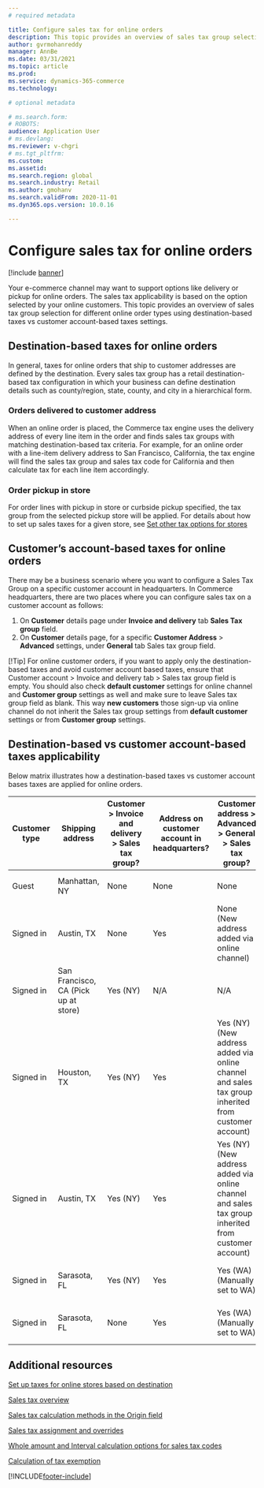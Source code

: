 ```yaml
---
# required metadata

title: Configure sales tax for online orders
description: This topic provides an overview of sales tax group selection for different online order types in Dynamics 365 Commerce.
author: gvrmohanreddy
manager: AnnBe
ms.date: 03/31/2021
ms.topic: article
ms.prod: 
ms.service: dynamics-365-commerce
ms.technology: 

# optional metadata

# ms.search.form: 
# ROBOTS: 
audience: Application User
# ms.devlang: 
ms.reviewer: v-chgri
# ms.tgt_pltfrm: 
ms.custom: 
ms.assetid:
ms.search.region: global
ms.search.industry: Retail
ms.author: gmohanv
ms.search.validFrom: 2020-11-01
ms.dyn365.ops.version: 10.0.16

---
```


# Configure sales tax for online orders

[!include [banner](includes/banner.md)]

Your e-commerce channel may want to support options like delivery or pickup for online orders. The sales tax applicability is based on the option selected by your online customers. 
This topic provides an overview of sales tax group selection for different online order types using destination-based taxes vs customer account-based taxes settings. 

## Destination-based taxes for online orders
In general, taxes for online orders that ship to customer addresses are defined by the destination. Every sales tax group has a retail destination-based tax configuration in which your business can define destination details such as county/region, state, county, and city in a hierarchical form.
### Orders delivered to customer address
When an online order is placed, the Commerce tax engine uses the delivery address of every line item in the order and finds sales tax groups with matching destination-based tax criteria. For example, for an online order with a line-item delivery address to San Francisco, California, the tax engine will find the sales tax group and sales tax code for California and then calculate tax for each line item accordingly.
### Order pickup in store
For order lines with pickup in store or curbside pickup specified, the tax group from the selected pickup store will be applied. For details about how to set up sales taxes for a given store, see [Set other tax options for stores](https://docs.microsoft.com/dynamicsax-2012/appuser-itpro/set-other-tax-options-for-stores)

## Customer’s account-based taxes for online orders
There may be a business scenario where you want to configure a Sales Tax Group on a specific customer account in headquarters.  In Commerce headquarters, there are two places where you can configure sales tax on a customer account as follows:

1.	On **Customer** details page under **Invoice and delivery** tab **Sales Tax group** field. 
2.	On **Customer** details page, for a specific **Customer Address** > **Advanced** settings, under **General** tab Sales tax group field.


[!Tip]
For online customer orders, if you want to apply only the destination-based taxes and avoid customer account based taxes, ensure that Customer account > Invoice and delivery tab > Sales tax group field is empty.  You should also check **default customer** settings for online channel and **Customer group** settings as well and make sure to leave Sales tax group field as blank. This way **new customers** those sign-up via online channel do not inherit the Sales tax group settings from **default customer** settings or from **Customer group** settings. 

## Destination-based vs customer account-based taxes applicability 

Below matrix illustrates how a destination-based taxes vs customer account bases taxes are applied for online orders. 

| Customer type | Shipping address                   | Customer > Invoice and delivery > Sales tax group? | Address on customer account in headquarters? | Customer address > Advanced > General > Sales tax group?                                              | Sales tax group applied      |
|---------------|------------------------------------|-----------------------------------------------------|-----------------------------------|--------------------------------------------------------------------------------------------------------|------------------------------|
| Guest         | Manhattan, NY                      | None                                                | None                              | None                                                                                                   | NY (Destination-based taxes) |
| Signed in     | Austin, TX                          | None                                                | Yes                               | None (New address added via online channel)                                                            | TX (Destination-based taxes) |
| Signed in     | San Francisco, CA (Pick up at store) | Yes (NY)                                            | N/A                               | N/A                                                                                                    | CA (Destination-based taxes) |
| Signed in     | Houston, TX                         | Yes (NY)                                            | Yes                               | Yes (NY) (New address added via online channel and sales tax group inherited from customer account) | NY (Customer account-based taxes)  |
| Signed in     | Austin, TX                          | Yes (NY)                                            | Yes                               | Yes (NY) (New address added via online channel and sales tax group inherited from customer account) | NY (Customer account-based taxes)  |
| Signed in     | Sarasota, FL                       | Yes (NY)                                            | Yes                               | Yes (WA) (Manually set to WA)                                                                          | WA (Customer account-based taxes)  |
| Signed in     | Sarasota, FL                       | None                                                | Yes                               | Yes (WA) (Manually set to WA)                                                                          | WA (Customer account-based taxes)  |

## Additional resources

[Set up taxes for online stores based on destination](https://docs.microsoft.com/en-us/dynamicsax-2012/appuser-itpro/set-up-taxes-for-online-stores-based-on-destination)

[Sales tax overview](https://docs.microsoft.com/dynamics365/finance/general-ledger/indirect-taxes-overview?toc=/dynamics365/commerce/toc.json) 

[Sales tax calculation methods in the Origin field](https://docs.microsoft.com/dynamics365/finance/general-ledger/sales-tax-calculation-methods-origin-field?toc=/dynamics365/commerce/toc.json) 

[Sales tax assignment and overrides](https://docs.microsoft.com/dynamics365/supply-chain/procurement/tasks/sales-tax-assignment-overrides?toc=/dynamics365/commerce/toc.json) 

[Whole amount and Interval calculation options for sales tax codes](https://docs.microsoft.com/dynamics365/finance/general-ledger/whole-amount-interval-options-sales-tax-codes?toc=/dynamics365/commerce/toc.json) 

[Calculation of tax exemption](tax-exempt-price-inclusive.md) 



[!INCLUDE[footer-include](../includes/footer-banner.md)]
